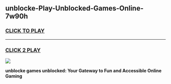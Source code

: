 
## unblocke-Play-Unblocked-Games-Online-7w90h
<h3>
<a href="https://premium76.site?title=unblocke&ref=25A">CLICK TO PLAY</a></h3>
<hr>

<h3>
<a href="https://premium76.site?title=unblocke&ref=25A">CLICK 2 PLAY</a>
  
</h3>

<a href="https://premium76.site?title=unblocke&ref=25A"><img src="https://clearcache.store/games.png"></a>


**unblocke games unblocked: Your Gateway to Fun and Accessible Online Gaming**
